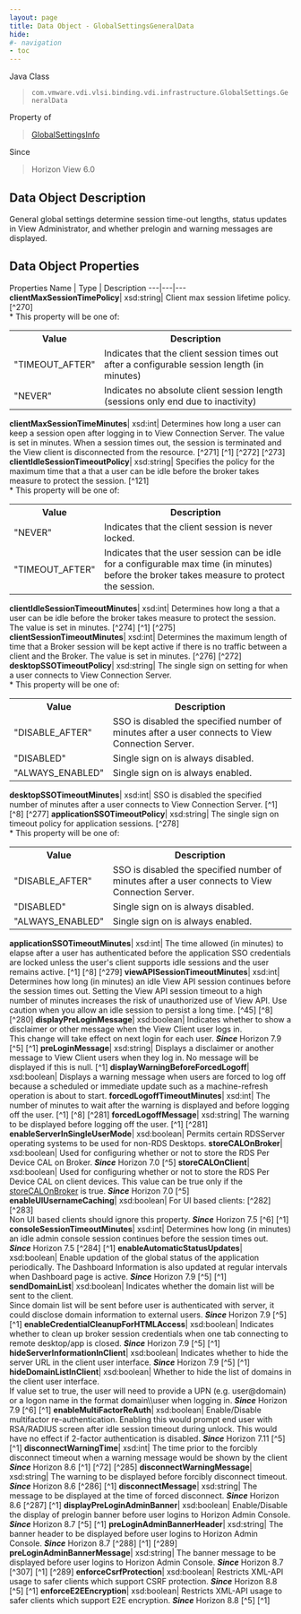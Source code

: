```yaml
---
layout: page
title: Data Object - GlobalSettingsGeneralData
hide:
#- navigation
- toc
---
```






Java Class
> `com.vmware.vdi.vlsi.binding.vdi.infrastructure.GlobalSettings.GeneralData`

Property of
> [GlobalSettingsInfo](vdi.infrastructure.GlobalSettings.GlobalSettingsInfo.md#field_detail)

Since
> Horizon View 6.0


## Data Object Description

General global settings determine session time-out lengths, status updates in View Administrator, and whether prelogin and warning messages are displayed.

## Data Object Properties
Properties
Name |  Type |  Description
---|---|---
**clientMaxSessionTimePolicy**|  xsd:string|  Client max session lifetime policy. [^270] <br>* This property will be one of:<br><table><tr><th>Value</th><th>Description</th></tr><tr><td>"TIMEOUT_AFTER"</td><td>Indicates that the client session times out after a configurable session length (in minutes)</td></tr><tr><td>"NEVER"</td><td>Indicates no absolute client session length (sessions only end due to inactivity)</td></tr></table>
**clientMaxSessionTimeMinutes**|  xsd:int|  Determines how long a user can keep a session open after logging in to View Connection Server. The value is set in minutes. When a session times out, the session is terminated and the View client is disconnected from the resource. [^271] [^1] [^272] [^273]
**clientIdleSessionTimeoutPolicy**|  xsd:string|  Specifies the policy for the maximum time that a that a user can be idle before the broker takes measure to protect the session. [^121] <br>* This property will be one of:<br><table><tr><th>Value</th><th>Description</th></tr><tr><td>"NEVER"</td><td>Indicates that the client session is never locked.</td></tr><tr><td>"TIMEOUT_AFTER"</td><td>Indicates that the user session can be idle for a configurable max time (in minutes) before the broker takes measure to protect the session.</td></tr></table>
**clientIdleSessionTimeoutMinutes**|  xsd:int|  Determines how long a that a user can be idle before the broker takes measure to protect the session. The value is set in minutes. [^274] [^1] [^275]
**clientSessionTimeoutMinutes**|  xsd:int|  Determines the maximum length of time that a Broker session will be kept active if there is no traffic between a client and the Broker. The value is set in minutes. [^276] [^272]
**desktopSSOTimeoutPolicy**|  xsd:string|  The single sign on setting for when a user connects to View Connection Server.<br>* This property will be one of:<br><table><tr><th>Value</th><th>Description</th></tr><tr><td>"DISABLE_AFTER"</td><td>SSO is disabled the specified number of minutes after a user connects to View Connection Server.</td></tr><tr><td>"DISABLED"</td><td>Single sign on is always disabled.</td></tr><tr><td>"ALWAYS_ENABLED"</td><td>Single sign on is always enabled.</td></tr></table>
**desktopSSOTimeoutMinutes**|  xsd:int|  SSO is disabled the specified number of minutes after a user connects to View Connection Server. [^1] [^8] [^277]
**applicationSSOTimeoutPolicy**|  xsd:string|  The single sign on timeout policy for application sessions. [^278]<br>* This property will be one of:<br><table><tr><th>Value</th><th>Description</th></tr><tr><td>"DISABLE_AFTER"</td><td>SSO is disabled the specified number of minutes after a user connects to View Connection Server.</td></tr><tr><td>"DISABLED"</td><td>Single sign on is always disabled.</td></tr><tr><td>"ALWAYS_ENABLED"</td><td>Single sign on is always enabled.</td></tr></table>
**applicationSSOTimeoutMinutes**|  xsd:int|  The time allowed (in minutes) to elapse after a user has authenticated before the application SSO credentials are locked unless the user's client supports idle sessions and the user remains active. [^1] [^8] [^279]
**viewAPISessionTimeoutMinutes**|  xsd:int|  Determines how long (in minutes) an idle View API session continues before the session times out. Setting the View API session timeout to a high number of minutes increases the risk of unauthorized use of View API. Use caution when you allow an idle session to persist a long time. [^45] [^8] [^280]
**displayPreLoginMessage**|  xsd:boolean|  Indicates whether to show a disclaimer or other message when the View Client user logs in.<br>This change will take effect on next login for each user.  **_Since_** Horizon 7.9 [^5] [^1]
**preLoginMessage**|  xsd:string|  Displays a disclaimer or another message to View Client users when they log in. No message will be displayed if this is null. [^1]
**displayWarningBeforeForcedLogoff**|  xsd:boolean|  Displays a warning message when users are forced to log off because a scheduled or immediate update such as a machine-refresh operation is about to start.
**forcedLogoffTimeoutMinutes**|  xsd:int|  The number of minutes to wait after the warning is displayed and before logging off the user. [^1] [^8] [^281]
**forcedLogoffMessage**|  xsd:string|  The warning to be displayed before logging off the user. [^1] [^281]
**enableServerInSingleUserMode**|  xsd:boolean|  Permits certain RDSServer operating systems to be used for non-RDS Desktops.
**storeCALOnBroker**|  xsd:boolean|  Used for configuring whether or not to store the RDS Per Device CAL on Broker.  **_Since_** Horizon 7.0 [^5]
**storeCALOnClient**|  xsd:boolean|  Used for configuring whether or not to store the RDS Per Device CAL on client devices. This value can be true only if the [storeCALOnBroker](vdi.infrastructure.GlobalSettings.GeneralData.md#storeCALOnBroker) is true.  **_Since_** Horizon 7.0 [^5]
**enableUIUsernameCaching**|  xsd:boolean|  For UI based clients: [^282] [^283]<br>Non UI based clients should ignore this property.  **_Since_** Horizon 7.5 [^6] [^1]
**consoleSessionTimeoutMinutes**|  xsd:int|  Determines how long (in minutes) an idle admin console session continues before the session times out.  **_Since_** Horizon 7.5 [^284] [^1]
**enableAutomaticStatusUpdates**|  xsd:boolean|  Enable updation of the global status of the application periodically. The Dashboard Information is also updated at regular intervals when Dashboard page is active.  **_Since_** Horizon 7.9 [^5] [^1]
**sendDomainList**|  xsd:boolean|  Indicates whether the domain list will be sent to the client.<br>Since domain list will be sent before user is authenticated with server, it could disclose domain information to external users.  **_Since_** Horizon 7.9 [^5] [^1]
**enableCredentialCleanupForHTMLAccess**|  xsd:boolean|  Indicates whether to clean up broker session credentials when one tab connecting to remote desktop/app is closed.  **_Since_** Horizon 7.9 [^5] [^1]
**hideServerInformationInClient**|  xsd:boolean|  Indicates whether to hide the server URL in the client user interface.  **_Since_** Horizon 7.9 [^5] [^1]
**hideDomainListInClient**|  xsd:boolean|  Whether to hide the list of domains in the client user interface.<br>If value set to true, the user will need to provide a UPN (e.g. user@domain) or a logon name in the format domain\\\user when logging in.  **_Since_** Horizon 7.9 [^6] [^1]
**enableMultiFactorReAuth**|  xsd:boolean|  Enable/Disable multifactor re-authentication. Enabling this would prompt end user with RSA/RADIUS screen after idle session timeout during unlock. This would have no effect if 2-factor authentication is disabled.  **_Since_** Horizon 7.11 [^5] [^1]
**disconnectWarningTime**|  xsd:int|  The time prior to the forcibly disconnect timeout when a warning message would be shown by the client  **_Since_** Horizon 8.6 [^1] [^72] [^285]
**disconnectWarningMessage**|  xsd:string|  The warning to be displayed before forcibly disconnect timeout.  **_Since_** Horizon 8.6 [^286] [^1]
**disconnectMessage**|  xsd:string|  The message to be displayed at the time of forced disconnect.  **_Since_** Horizon 8.6 [^287] [^1]
**displayPreLoginAdminBanner**|  xsd:boolean|  Enable/Disable the display of prelogin banner before user logins to Horizon Admin Console.  **_Since_** Horizon 8.7 [^5] [^1]
**preLoginAdminBannerHeader**|  xsd:string|  The banner header to be displayed before user logins to Horizon Admin Console.  **_Since_** Horizon 8.7 [^288] [^1] [^289]
**preLoginAdminBannerMessage**|  xsd:string|  The banner message to be displayed before user logins to Horizon Admin Console.  **_Since_** Horizon 8.7 [^307] [^1] [^289]
**enforceCsrfProtection**|  xsd:boolean|  Restricts XML-API usage to safer clients which support CSRF protection.  **_Since_** Horizon 8.8 [^5] [^1]
**enforceE2EEncryption**|  xsd:boolean|  Restricts XML-API usage to safer clients which support E2E encryption.  **_Since_** Horizon 8.8 [^5] [^1]


 
